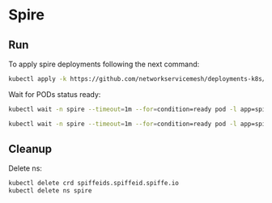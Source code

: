 # Spire

## Run

To apply spire deployments following the next command:
```bash
kubectl apply -k https://github.com/networkservicemesh/deployments-k8s/examples/spire?ref=88ccaf706696fab3c499b03facf72b97a73db391
```

Wait for PODs status ready:
```bash
kubectl wait -n spire --timeout=1m --for=condition=ready pod -l app=spire-agent
```
```bash
kubectl wait -n spire --timeout=1m --for=condition=ready pod -l app=spire-server
```

## Cleanup

Delete ns:
```bash
kubectl delete crd spiffeids.spiffeid.spiffe.io
kubectl delete ns spire
```
